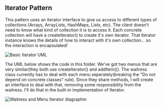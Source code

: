 ## Iterator Pattern

This pattern uses an iterator interface to give us access to different types of collections (Arrays, 
ArrayLists, HashMaps, Lists, etc).  The client doesn't need to know what kind of collection it is to access it.
Each concrete collection will have a createIterator() to create it's own iterator.  That Iterator instance knows the details of how to interact with it's own collection... so the interaction is encapsulated!  

![Basic Iterator UML](https://user-images.githubusercontent.com/22779199/37984281-df1f8f56-31c3-11e8-8575-4171a32960c7.png)  

The UML below shows the code in this folder.  We've got two menus that are very similar(they both use createIterator() and addItem()).  The waitress class currently has to deal with each menu seperately(breaking the "Do not depend on concrete classes" rule). Since they share methods, I will create an interface to deal with that, removing some responsibility from the waitress.  I'll do that in the built-in implementation of Iterator.

![Waitress and Menu Iterator diagraphm](https://user-images.githubusercontent.com/22779199/37985327-78bd56c8-31c6-11e8-8f6b-9e99d22f3e3e.jpg) 

